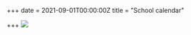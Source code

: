 +++
date = 2021-09-01T00:00:00Z
title = "School calendar"

+++
![](https://res.cloudinary.com/andersonscreekps/v1630722618/calendars/2021-august-calendar.jpg)